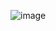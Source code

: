 ![image](https://user-images.githubusercontent.com/100471051/217374193-57ab342f-180f-4405-a022-0c2bb01e4e7f.png)
